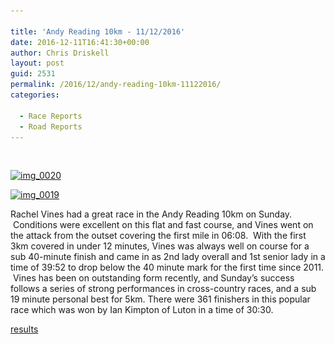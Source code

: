 ```yaml
---

title: 'Andy Reading 10km - 11/12/2016'
date: 2016-12-11T16:41:30+00:00
author: Chris Driskell
layout: post
guid: 2531
permalink: /2016/12/andy-reading-10km-11122016/
categories:

  - Race Reports
  - Road Reports
---
```

&nbsp;

[<img class="alignnone size-medium wp-image-2533" src="/Images/2016/12/IMG_0020-300x225.jpg" alt="img_0020" width="300" height="225" srcset="/Images/2016/12/IMG_0020-300x225.jpg 300w, /Images/2016/12/IMG_0020-768x576.jpg 768w, /Images/2016/12/IMG_0020-1024x768.jpg 1024w" sizes="(max-width: 300px) 100vw, 300px" />](/Images/2016/12/IMG_0020.jpg)

[<img class="alignnone size-medium wp-image-2532" src="/Images/2016/12/IMG_0019-300x225.jpg" alt="img_0019" width="300" height="225" srcset="/Images/2016/12/IMG_0019-300x225.jpg 300w, /Images/2016/12/IMG_0019-768x576.jpg 768w, /Images/2016/12/IMG_0019-1024x768.jpg 1024w" sizes="(max-width: 300px) 100vw, 300px" />](/Images/2016/12/IMG_0019.jpg)

Rachel Vines had a great race in the Andy Reading 10km on Sunday.  Conditions were excellent on this flat and fast course, and Vines went on the attack from the outset covering the first mile in 06:08.  With the first 3km covered in under 12 minutes, Vines was always well on course for a sub 40-minute finish and came in as 2nd lady overall and 1st senior lady in a time of 39:52 to drop below the 40 minute mark for the first time since 2011.  Vines has been on outstanding form recently, and Sunday’s success follows a series of strong performances in cross-country races, and a sub 19 minute personal best for 5km. There were 361 finishers in this popular race which was won by Ian Kimpton of Luton in a time of 30:30.

[results](http://dbmaxresults.co.uk/results.aspx?CId=16421&RId=8041)

&nbsp;